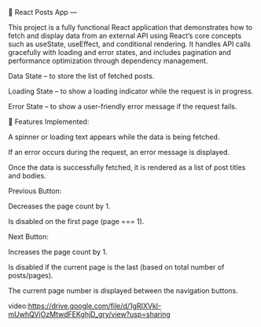 📘 React Posts App — 

This project is a fully functional React application that demonstrates how to fetch and display data from an external API using React’s core concepts such as useState, useEffect, and conditional rendering. It handles API calls gracefully with loading and error states, and includes pagination and performance optimization through dependency management.

Data State – to store the list of fetched posts.

Loading State – to show a loading indicator while the request is in progress.

Error State – to show a user-friendly error message if the request fails.

📌 Features Implemented:

A spinner or loading text appears while the data is being fetched.

If an error occurs during the request, an error message is displayed.

Once the data is successfully fetched, it is rendered as a list of post titles and bodies.

Previous Button:

Decreases the page count by 1.

Is disabled on the first page (page === 1).

Next Button:

Increases the page count by 1.

Is disabled if the current page is the last (based on total number of posts/pages).

The current page number is displayed between the navigation buttons.

video:https://drive.google.com/file/d/1gRIXVkI-mUwhQVjOzMtwdFEKghjD_gry/view?usp=sharing
